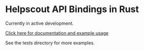 # Helpscout API Bindings in Rust

Currently in active development.

[Click here for documentation and example usage](https://docs.rs/helpscout)

See the tests directory for more examples.
